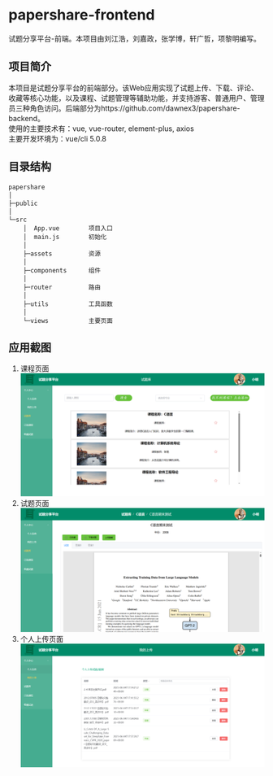 # papershare-frontend
试题分享平台-前端。本项目由刘江浩，刘嘉政，张学博，轩广哲，项黎明编写。

## 项目简介
本项目是试题分享平台的前端部分。该Web应用实现了试题上传、下载、评论、收藏等核心功能，以及课程、试题管理等辅助功能，并支持游客、普通用户、管理员三种角色访问。后端部分为https://github.com/dawnex3/papershare-backend。  
使用的主要技术有：vue, vue-router, element-plus, axios  
主要开发环境为：vue/cli 5.0.8  

## 目录结构
```
papershare
│
├─public            
│
└─src
    │  App.vue        项目入口
    │  main.js        初始化
    │
    ├─assets          资源
    │
    ├─components      组件
    │
    ├─router          路由
    │
    ├─utils           工具函数
    │
    └─views           主要页面

```

## 应用截图
1. 课程页面
![课程页面](/screen_shot/courses.png "课程页面")
2. 试题页面
![试题页面](/screen_shot/paper.png "试题页面")
3. 个人上传页面
![个人上传页面](/screen_shot/upload.png "个人上传页面")
